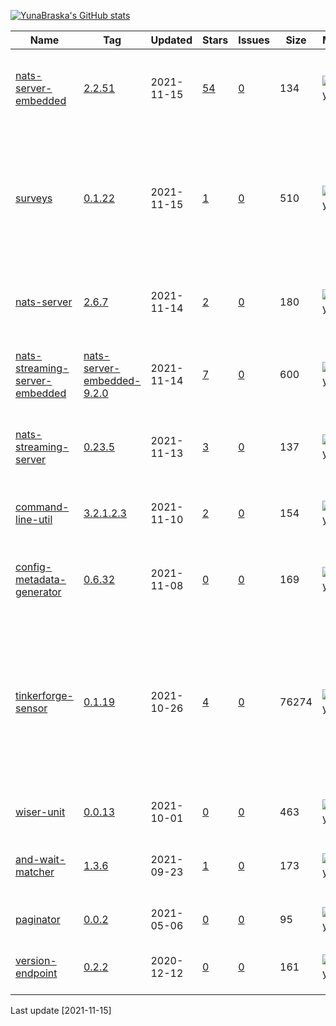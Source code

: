 [![YunaBraska's GitHub stats](https://github-readme-stats.vercel.app/api?username=YunaBraska&count_private=true&show_icons=true&theme=dracula)](https://github.com/YunaBraska/github-readme-stats)

|Name|Tag|Updated|Stars|Issues|Size|Maintainability|Coverage|Description|
|---|---|---|---|---|---|---|---|---|
|[nats-server-embedded](https://github.com/YunaBraska/nats-server-embedded)|[2.2.51](https://github.com/YunaBraska/nats-server-embedded/tags)|2021-11-15|[54](https://github.com/YunaBraska/nats-server-embedded/stargazers)|[0](https://github.com/YunaBraska/nats-server-embedded/issues)|134|![maintainability](https://img.shields.io/codeclimate/maintainability/YunaBraska/nats-server-embedded?style=flat-square)|![coverage](https://img.shields.io/codeclimate/coverage/YunaBraska/nats-server-embedded?style=flat-square)|Nats server embedded for testing which contains the original Nats server|
|[surveys](https://github.com/YunaBraska/surveys)|[0.1.22](https://github.com/YunaBraska/surveys/tags)|2021-11-15|[1](https://github.com/YunaBraska/surveys/stargazers)|[0](https://github.com/YunaBraska/surveys/issues)|510|![maintainability](https://img.shields.io/codeclimate/maintainability/YunaBraska/surveys?style=flat-square)|![coverage](https://img.shields.io/codeclimate/coverage/YunaBraska/surveys?style=flat-square)|Surveys is a plain java library to provide a base for questionnaires. It also provides a function to generate diagrams and to measure answer times.|
|[nats-server](https://github.com/YunaBraska/nats-server)|[2.6.7](https://github.com/YunaBraska/nats-server/tags)|2021-11-14|[2](https://github.com/YunaBraska/nats-server/stargazers)|[0](https://github.com/YunaBraska/nats-server/issues)|180|![maintainability](https://img.shields.io/codeclimate/maintainability/YunaBraska/nats-server?style=flat-square)|![coverage](https://img.shields.io/codeclimate/coverage/YunaBraska/nats-server?style=flat-square)|Nats server for testing which contains the original Nats server|
|[nats-streaming-server-embedded](https://github.com/YunaBraska/nats-streaming-server-embedded)|[nats-server-embedded-9.2.0](https://github.com/YunaBraska/nats-streaming-server-embedded/tags)|2021-11-14|[7](https://github.com/YunaBraska/nats-streaming-server-embedded/stargazers)|[0](https://github.com/YunaBraska/nats-streaming-server-embedded/issues)|600|![maintainability](https://img.shields.io/codeclimate/maintainability/YunaBraska/nats-streaming-server-embedded?style=flat-square)|![coverage](https://img.shields.io/codeclimate/coverage/YunaBraska/nats-streaming-server-embedded?style=flat-square)|Embedded NatsServer for testing which contains the original NatsServer|
|[nats-streaming-server](https://github.com/YunaBraska/nats-streaming-server)|[0.23.5](https://github.com/YunaBraska/nats-streaming-server/tags)|2021-11-13|[3](https://github.com/YunaBraska/nats-streaming-server/stargazers)|[0](https://github.com/YunaBraska/nats-streaming-server/issues)|137|![maintainability](https://img.shields.io/codeclimate/maintainability/YunaBraska/nats-streaming-server?style=flat-square)|![coverage](https://img.shields.io/codeclimate/coverage/YunaBraska/nats-streaming-server?style=flat-square)|NatsServer for testing which contains the original NatsServer|
|[command-line-util](https://github.com/YunaBraska/command-line-util)|[3.2.1.2.3](https://github.com/YunaBraska/command-line-util/tags)|2021-11-10|[2](https://github.com/YunaBraska/command-line-util/stargazers)|[0](https://github.com/YunaBraska/command-line-util/issues)|154|![maintainability](https://img.shields.io/codeclimate/maintainability/YunaBraska/command-line-util?style=flat-square)|![coverage](https://img.shields.io/codeclimate/coverage/YunaBraska/command-line-util?style=flat-square)|CommandLineUtil to get easy access to command line unix/windows|
|[config-metadata-generator](https://github.com/YunaBraska/config-metadata-generator)|[0.6.32](https://github.com/YunaBraska/config-metadata-generator/tags)|2021-11-08|[0](https://github.com/YunaBraska/config-metadata-generator/stargazers)|[0](https://github.com/YunaBraska/config-metadata-generator/issues)|169|![maintainability](https://img.shields.io/codeclimate/maintainability/YunaBraska/config-metadata-generator?style=flat-square)|![coverage](https://img.shields.io/codeclimate/coverage/YunaBraska/config-metadata-generator?style=flat-square)|Manually way/library to generate config metadata for spring boot|
|[tinkerforge-sensor](https://github.com/YunaBraska/tinkerforge-sensor)|[0.1.19](https://github.com/YunaBraska/tinkerforge-sensor/tags)|2021-10-26|[4](https://github.com/YunaBraska/tinkerforge-sensor/stargazers)|[0](https://github.com/YunaBraska/tinkerforge-sensor/issues)|76274|![maintainability](https://img.shields.io/codeclimate/maintainability/YunaBraska/tinkerforge-sensor?style=flat-square)|![coverage](https://img.shields.io/codeclimate/coverage/YunaBraska/tinkerforge-sensor?style=flat-square)|This Library is simplifying the API usage in a pure Java 8 way without any Frameworks. Removes pain of the Sensor UID, how to speak to the sensor and what values can i get from it etc. so that the focus is more on the logic|
|[wiser-unit](https://github.com/YunaBraska/wiser-unit)|[0.0.13](https://github.com/YunaBraska/wiser-unit/tags)|2021-10-01|[0](https://github.com/YunaBraska/wiser-unit/stargazers)|[0](https://github.com/YunaBraska/wiser-unit/issues)|463|![maintainability](https://img.shields.io/codeclimate/maintainability/YunaBraska/wiser-unit?style=flat-square)|![coverage](https://img.shields.io/codeclimate/coverage/YunaBraska/wiser-unit?style=flat-square)|BDD test methods and generates report|
|[and-wait-matcher](https://github.com/YunaBraska/and-wait-matcher)|[1.3.6](https://github.com/YunaBraska/and-wait-matcher/tags)|2021-09-23|[1](https://github.com/YunaBraska/and-wait-matcher/stargazers)|[0](https://github.com/YunaBraska/and-wait-matcher/issues)|173|![maintainability](https://img.shields.io/codeclimate/maintainability/YunaBraska/and-wait-matcher?style=flat-square)|![coverage](https://img.shields.io/codeclimate/coverage/YunaBraska/and-wait-matcher?style=flat-square)|Small hamcrest matcher which is waiting (with timeout) for the expected value|
|[paginator](https://github.com/YunaBraska/paginator)|[0.0.2](https://github.com/YunaBraska/paginator/tags)|2021-05-06|[0](https://github.com/YunaBraska/paginator/stargazers)|[0](https://github.com/YunaBraska/paginator/issues)|95|![maintainability](https://img.shields.io/codeclimate/maintainability/YunaBraska/paginator?style=flat-square)|![coverage](https://img.shields.io/codeclimate/coverage/YunaBraska/paginator?style=flat-square)|Java browser with javascript support|
|[version-endpoint](https://github.com/YunaBraska/version-endpoint)|[0.2.2](https://github.com/YunaBraska/version-endpoint/tags)|2020-12-12|[0](https://github.com/YunaBraska/version-endpoint/stargazers)|[0](https://github.com/YunaBraska/version-endpoint/issues)|161|![maintainability](https://img.shields.io/codeclimate/maintainability/YunaBraska/version-endpoint?style=flat-square)|![coverage](https://img.shields.io/codeclimate/coverage/YunaBraska/version-endpoint?style=flat-square)|A simple spring boot version endpoint with git properties|

Last update [2021-11-15]
